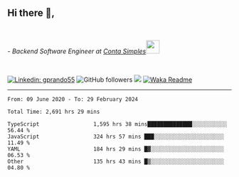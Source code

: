 <h2>Hi there  👋,</h2> </br>

<p><em>- Backend Software Engineer at <a href="https://contasimples.com">Conta Simples</a><img src="https://media.giphy.com/media/WUlplcMpOCEmTGBtBW/giphy.gif" width="30"> 
</em></p></br>


[![Linkedin: gprando55](https://img.shields.io/badge/-gprando55-blue?style=flat-square&logo=Linkedin&logoColor=white&link=https://www.linkedin.com/in/prandogabriel/)](https://www.linkedin.com/in/prandogabriel)
![GitHub followers](https://img.shields.io/github/followers/prandogabriel?label=Follow&style=social)
![](https://visitor-badge.glitch.me/badge?page_id=prandogabriel.prandogabriel)
[![Waka Readme](https://github.com/prandogabriel/prandogabriel/actions/workflows/update-stats.yml.yml/badge.svg)](https://github.com/prandogabriel/prandogabriel/actions/workflows/update-stats.yml.yml)

---

<!--START_SECTION:waka-->

```golang
From: 09 June 2020 - To: 29 February 2024

Total Time: 2,691 hrs 29 mins

TypeScript                 1,595 hrs 38 mins██████████████░░░░░░░░░░░   56.44 %
JavaScript                 324 hrs 57 mins ███░░░░░░░░░░░░░░░░░░░░░░   11.49 %
YAML                       184 hrs 29 mins █▓░░░░░░░░░░░░░░░░░░░░░░░   06.53 %
Other                      135 hrs 43 mins █▒░░░░░░░░░░░░░░░░░░░░░░░   04.80 %
```

<!--END_SECTION:waka-->
